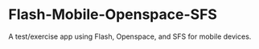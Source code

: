 Flash-Mobile-Openspace-SFS
==========================

A test/exercise app using Flash, Openspace, and SFS for mobile devices.